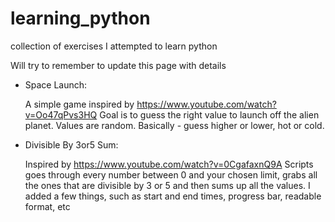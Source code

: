 # learning_python
collection of exercises I attempted to learn python

Will try to remember to update this page with details

- Space Launch:

  A simple game inspired by https://www.youtube.com/watch?v=Oo47qPvs3HQ
  Goal is to guess the right value to launch off the alien planet. Values are random.
  Basically - guess higher or lower, hot or cold. 

- Divisible By 3or5 Sum:

  Inspired by https://www.youtube.com/watch?v=0CgafaxnQ9A
  Scripts goes through every number between 0 and your chosen limit, grabs all the ones that are divisible by 3 or 5 and then sums up all the values.
  I added a few things, such as start and end times, progress bar, readable format, etc
